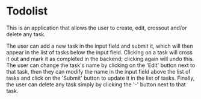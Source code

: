 # Todolist

This is an application that allows the user to create, edit, crossout and/or delete any task.

The user can add a new task in the input field and submit it, which will then appear in the list of tasks below the input field.
Clicking on a task will cross it out and mark it as completed in the backend; clicking again will undo this.
The user can change the task's name by clicking on the 'Edit' button next to that task, then they can modify the name in the input field above the list of tasks and click on the 'Submit' button to update it in the list of tasks.
Finally, the user can delete any task simply by clicking the '-' button next to that task.
